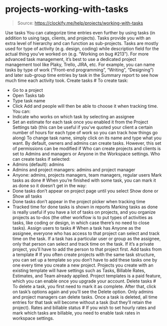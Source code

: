 # projects-working-with-tasks

> Source: https://clockify.me/help/projects/working-with-tasks

Use tasks
You can categorize time entries even further by using tasks (in addition to using tags, clients, and projects). Tasks provide you with an extra level of hierarchy and can function as sub-projects.
Tasks are mostly used for type of activity (e.g. design, coding) while description field for the actual thing you’ve worked on (e.g. “Working on bug #213”). For more advanced task management, it’s best to use a dedicated project management tool like Plaky, Trello, JIRA, etc.
For example, you can name tasks by type of work (“Front-end programming”, “Writing”, “Designing”) and later sub-group time entries by task in the Summary report to see how much time each activity took.
Create tasks #
To create task:
- Go to a project
- Open Tasks tab
- Type task name
- Click Add and people will then be able to choose it when tracking time.
You can:
- Indicate who works on which task by selecting an assignee
- Set an estimate for each task once you enabled it from the Project Settings tab (this can be useful if you’ve quoted your client a certain number of hours for each type of work so you can track how things go along)
To change task name, simply click on its name and type what you want.
By default, owners and admins can create tasks. However, this set of permissions can be modified if Who can create projects and clients is set to Admins and managers or Anyone in the Workspace settings.
Who can create tasks if selected:
- Admins (default): admins
- Admins and project managers: admins and project manager
- Anyone: admins, projects managers, team managers, regular users
Mark tasks as done #
When you’re finished with some task, you can mark it as done so it doesn’t get in the way:
- Done tasks don’t appear on project page until you select Show done or Show all tasks
- Done tasks don’t appear in the project picker when tracking time
- Tracked time for done tasks is shown in reports
Marking tasks as done is really useful if you have a lot of tasks on projects, and you organize projects as to-dos (the other workflow is to put types of activities as tasks, like coding or design, in which case there’s no need to close tasks).
Assign users to tasks #
When a task has Anyone as the assignee, everyone who has access to that project can select and track time on the task.
If a task has a particular user or group as the assignee, only that person can select and track time on the task.
If it’s a private project, you’ll have to add the person to that project first.
Add tasks from a template #
If you often create projects with the same task structure, you can set up a template so you don’t have to add these tasks one by one every time you create a new project.
Projects you create with an existing template will have settings such as Tasks, Billable Rates, Estimates, and Team already applied.
Project templates is a paid feature, which you can enable once you upgrade your account.
Delete tasks #
To delete a task, you first need to mark it as complete. After that, click on task’s options again and you’ll see the Delete option.
Only admins and project managers can delete tasks.
Once a task is deleted, all time entries for that task will become without a task (but they’ll retain the project).
Rates and billable status #
If you wish to set hourly rates and mark which tasks are billable, you need to enable task rates in workspace settings.